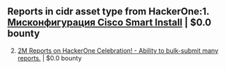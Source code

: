 
## Reports in cidr asset type from HackerOne:1. [Мисконфигурация Cisco Smart Install](https://hackerone.com/reports/1398662) | $0.0 bounty
2. [2M Reports on HackerOne Celebration! - Ability to bulk-submit many reports.](https://hackerone.com/reports/2000000) | $0.0 bounty